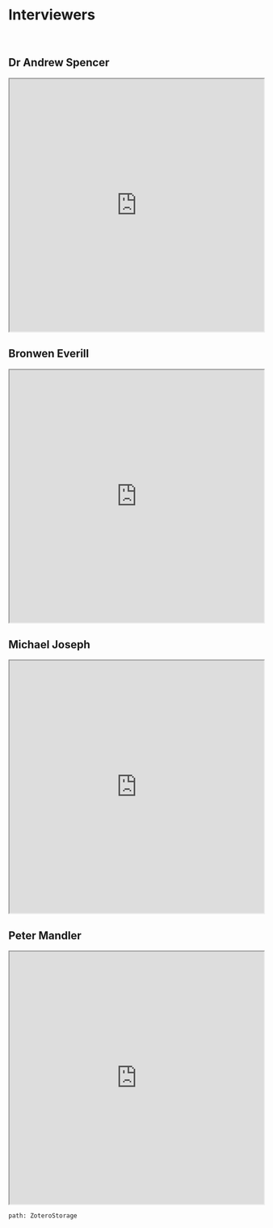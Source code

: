 # Interviewers

</br>

## Dr Andrew Spencer 

<iframe src="https://www.hist.cam.ac.uk/people/dr-andrew-mark-spencer" width="100%" height="500"></iframe>

</br>

## Bronwen Everill

<iframe src="https://www.hist.cam.ac.uk/people/dr-bronwen-everill" width="100%" height="500"></iframe>

</br>

## Michael Joseph

<iframe src="https://www.hist.cam.ac.uk/people/dr-michael-joseph" width="100%" height="500"></iframe>

</br>

## Peter Mandler

<iframe src="https://www.hist.cam.ac.uk/people/prof-peter-mandler" width="100%" height="500"></iframe>

</br>

```query
path: ZoteroStorage
```
```

